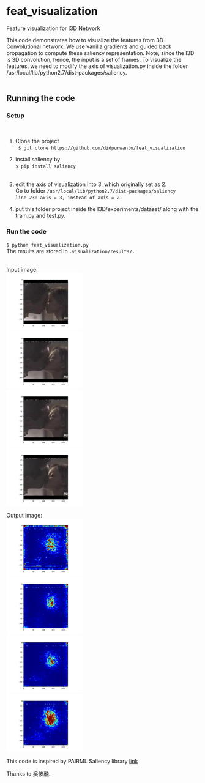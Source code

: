 # feat_visualization
Feature visualization for I3D Network <br />


This code demonstrates how to visualize the features from 3D Convolutional network. We use vanilla gradients and guided back propagation to compute these saliency representation. Note, since the I3D is 3D convolution, hence, the input is a set of frames. To visualize the features, we need to modify the axis of visualization.py inside the folder /usr/local/lib/python2.7/dist-packages/saliency. <br /><br />

<h2>Running the code</h2> 
<h3>Setup </h3><br />

1. Clone the project <br />
<code> $ git clone https://github.com/didpurwanto/feat_visualization</code><br />

2. install saliency by <br />
<code >$ pip install saliency </code><br />

3. edit the axis of visualization into 3, which originally set as 2. <br />
Go to folder <code >/usr/local/lib/python2.7/dist-packages/saliency </code><br />
<code >line 23: axis = 3, instead of axis = 2. </code><br />

4. put this folder project inside the I3D/experiments/dataset/ along with the train.py and test.py. <br />

<h3>Run the code</h3> 
<code >$ python feat_visualization.py</code> <br />
The results are stored in <code >.visualization/results/. </code><br /><br />

Input image: <br />
<img width="200px"  src="./visualization/results/TVs_Best_Kisses_Top_50_52_to_41_kiss_h_nm_np2_le_goo_1/orig_0001.jpg"><br />
<img width="200px"  src="./visualization/results/TVs_Best_Kisses_Top_50_52_to_41_kiss_h_nm_np2_le_goo_1/orig_0003.jpg"><br />
<img width="200px"  src="./visualization/results/TVs_Best_Kisses_Top_50_52_to_41_kiss_h_nm_np2_le_goo_1/orig_0005.jpg"><br />
<img width="200px"  src="./visualization/results/TVs_Best_Kisses_Top_50_52_to_41_kiss_h_nm_np2_le_goo_1/orig_0025.jpg"><br />



Output image:<br />
<img width="200px"  src="./visualization/results/TVs_Best_Kisses_Top_50_52_to_41_kiss_h_nm_np2_le_goo_1/maps_0001.jpg"><br />
<img width="200px"  src="./visualization/results/TVs_Best_Kisses_Top_50_52_to_41_kiss_h_nm_np2_le_goo_1/maps_0003.jpg"><br />
<img width="200px"  src="./visualization/results/TVs_Best_Kisses_Top_50_52_to_41_kiss_h_nm_np2_le_goo_1/maps_0005.jpg"><br />
<img width="200px"  src="./visualization/results/TVs_Best_Kisses_Top_50_52_to_41_kiss_h_nm_np2_le_goo_1/maps_0025.jpg"><br />




This code is inspired by PAIRML Saliency library <a href="https://github.com/PAIR-code/saliency/blob/master/Examples.ipynb">link</a> <br />

Thanks to 吳侒融.